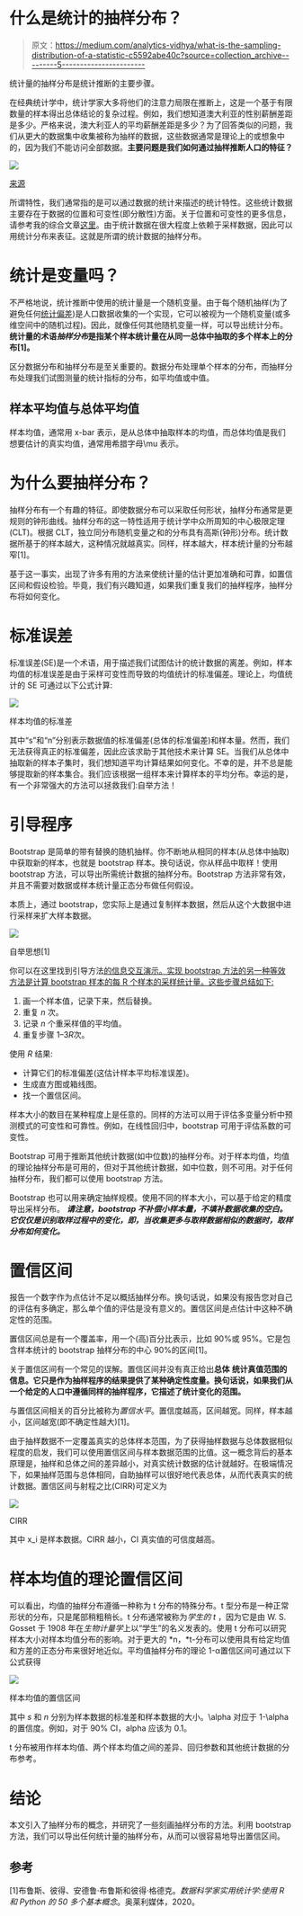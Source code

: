 # 什么是统计的抽样分布？

> 原文：<https://medium.com/analytics-vidhya/what-is-the-sampling-distribution-of-a-statistic-c5592abe40c?source=collection_archive---------5----------------------->

统计量的抽样分布是统计推断的主要步骤。

在经典统计学中，统计学家大多将他们的注意力局限在推断上，这是一个基于有限数量的样本得出总体结论的复杂过程。例如，我们想知道澳大利亚的性别薪酬差距是多少。严格来说，澳大利亚人的平均薪酬差距是多少？为了回答类似的问题，我们从更大的数据集中收集被称为抽样的数据，这些数据通常是理论上的或想象中的，因为我们不能访问全部数据。**主要问题是我们如何通过抽样推断人口的特征？**

![](img/325401139149b299e783b7abe9d55350.png)

[来源](https://www.trainingjournal.com/articles/features/can-diversity-and-inclusion-make-your-team-more-innovative)

所谓特性，我们通常指的是可以通过数据的统计来描述的统计特性。这些统计数据主要存在于数据的位置和可变性(即分散性)方面。关于位置和可变性的更多信息，请参考我的综合文章[这里](/analytics-vidhya/the-first-chapter-of-data-analysis-part-i-2aafe332cf6b)。由于统计数据在很大程度上依赖于采样数据，因此可以用统计分布来表征。这就是所谓的统计数据的抽样分布。

# 统计是变量吗？

不严格地说，统计推断中使用的统计量是一个随机变量。由于每个随机抽样(为了避免任何[统计偏差](https://vnaghshin.medium.com/what-is-the-sampling-bias-bbde6560fa))是人口数据收集的一个实现，它可以被视为一个随机变量(或多维空间中的随机过程)。因此，就像任何其他随机变量一样，可以导出统计分布。**统计量的术语*抽样分布*是指某个样本统计量在从同一总体中抽取的多个样本上的分布[1]。**

区分数据分布和抽样分布是至关重要的。数据分布处理单个样本的分布，而抽样分布处理我们试图测量的统计指标的分布，如平均值或中值。

## 样本平均值与总体平均值

样本均值，通常用 x-bar 表示，是从总体中抽取样本的均值，而总体均值是我们想要估计的真实均值，通常用希腊字母\mu 表示。

# 为什么要抽样分布？

抽样分布有一个有趣的特征。即使数据分布可以采取任何形状，抽样分布通常是更规则的钟形曲线。抽样分布的这一特性适用于统计学中众所周知的中心极限定理(CLT)。根据 CLT，独立同分布随机变量之和的分布具有高斯(钟形)分布。统计数据所基于的样本越大，这种情况就越真实。同样，样本越大，样本统计量的分布越窄[1]。

基于这一事实，出现了许多有用的方法来使统计量的估计更加准确和可靠，如置信区间和假设检验。毕竟，我们有兴趣知道，如果我们重复我们的抽样程序，抽样分布将如何变化。

# 标准误差

标准误差(SE)是一个术语，用于描述我们试图估计的统计数据的离差。例如，样本均值的标准误差是由于采样可变性而导致的均值统计的标准偏差。理论上，均值统计的 SE 可通过以下公式计算:

![](img/a67f1b414b79ebce81527080aa84dbb6.png)

样本均值的标准差

其中“s”和“n”分别表示数据值的标准偏差(总体的标准偏差)和样本量。然而，我们无法获得真正的标准偏差，因此应该求助于其他技术来计算 SE。当我们从总体中抽取新的样本子集时，我们想知道平均计算结果如何变化。不幸的是，并不总是能够提取新的样本集合。我们应该根据一组样本来计算样本的平均分布。幸运的是，有一个非常强大的方法可以拯救我们:自举方法！

# 引导程序

Bootstrap 是简单的带有替换的随机抽样。你不断地从相同的样本(从总体中抽取)中获取新的样本，也就是 bootstrap 样本。换句话说，你从样品中取样！使用 bootstrap 方法，可以导出所需统计数据的抽样分布。Bootstrap 方法非常有效，并且不需要对数据或样本统计量正态分布做任何假设。

本质上，通过 bootstrap，您实际上是通过复制样本数据，然后从这个大数据中进行采样来扩大样本数据。

![](img/fb911b88cd2fe82cae8b2dd18e95d2fe.png)

自举思想[1]

你可以在这里找到引导方法[的信息交互演示。实现 bootstrap 方法的另一种等效方法是计算 bootstrap 样本的每 R 个样本的采样统计量。这些步骤总结如下:](https://onlinestatbook.com/stat_sim/sampling_dist/)

1.  画一个样本值，记录下来，然后替换。
2.  重复 *n* 次。
3.  记录 *n* 个重采样值的平均值。
4.  重复步骤 1–3*R*次。

使用 *R* 结果:

*   计算它们的标准偏差(这估计样本平均标准误差)。
*   生成直方图或箱线图。
*   找一个置信区间。

样本大小的数目在某种程度上是任意的。同样的方法可以用于评估多变量分析中预测模式的可变性和可靠性。例如，在线性回归中，bootstrap 可用于评估系数的可变性。

Bootstrap 可用于推断其他统计数据(如中位数)的抽样分布。对于样本均值，均值的理论抽样分布是可用的，但对于其他统计数据，如中位数，则不可用。对于任何抽样分布，我们都可以使用 bootstrap 方法。

Bootstrap 也可以用来确定抽样规模。使用不同的样本大小，可以基于给定的精度导出采样分布。 ***请注意，bootstrap 不补偿小样本量，不填补数据收集的空白。它仅仅是识别取样过程中的变化，即，当收集更多与取样数据相似的数据时，取样分布如何变化。***

# 置信区间

报告一个数字作为点估计不足以概括抽样分布。换句话说，如果没有报告您对自己的评估有多确定，那么单个值的评估是没有意义的。置信区间是点估计中这种不确定性的范围。

置信区间总是有一个覆盖率，用一个(高)百分比表示，比如 90%或 95%。它是包含样本统计的 bootstrap 抽样分布的中心 90%的区间[1]。

关于置信区间有一个常见的误解。置信区间并没有真正给出**总体** **统计真值范围的信息。它只是作为抽样程序的结果提供了某种确定性度量。换句话说，如果我们从一个给定的人口中遵循同样的抽样程序，它描述了统计变化的范围。**

与置信区间相关的百分比被称为*置信水平*。置信度越高，区间越宽。同样，样本越小，区间越宽(即不确定性越大)[1]。

由于抽样数据不一定覆盖真实的总体样本范围，为了获得抽样数据与总体数据相似程度的启发，我们可以使用置信区间与样本数据范围的比值。这一概念背后的基本原理是，抽样和总体之间的差异越小，对真实统计数据的估计就越好。在极端情况下，如果抽样范围与总体相同，自助抽样可以很好地代表总体，从而代表真实的统计数据。置信区间与射程之比(CIRR)可定义为

![](img/c8cd57ecc72719d0317cc2959f304aeb.png)

CIRR

其中 x_i 是样本数据。CIRR 越小，CI 真实值的可信度越高。

# 样本均值的理论置信区间

可以看出，均值的抽样分布遵循一种称为 t 分布的特殊分布。t 型分布是一种正常形状的分布，只是尾部稍粗稍长。t 分布通常被称为*学生的 t* ，因为它是由 W. S. Gosset 于 1908 年在*生物计量学*上以“学生”的名义发表的。使用 t 分布可以研究样本大小对样本均值分布的影响。对于更大的 *n，*t-分布可以使用具有给定均值和方差的正态分布来很好地近似。平均值抽样分布的理论 1-α置信区间可通过以下公式获得

![](img/dc8cfcdaa44b1eb683497a2381456c37.png)

样本均值的置信区间

其中 *s* 和 *n* 分别为样本数据的标准差和样本数据的大小。\alpha 对应于 1-\alpha 的置信度。例如，对于 90% CI，alpha 应该为 0.1。

t 分布被用作样本均值、两个样本均值之间的差异、回归参数和其他统计数据的分布参考。

# 结论

本文引入了抽样分布的概念，并研究了一些刻画抽样分布的方法。利用 bootstrap 方法，我们可以导出任何统计量的抽样分布，从而可以很容易地导出置信区间。

## 参考

[1]布鲁斯、彼得、安德鲁·布鲁斯和彼得·格德克。*数据科学家实用统计学:使用 R 和 Python 的 50 多个基本概念*。奥莱利媒体，2020。